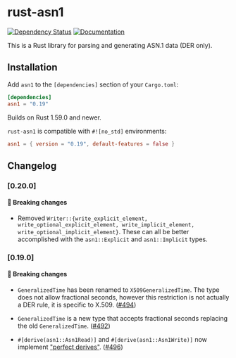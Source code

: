 # rust-asn1

[![Dependency Status][deps-rs-image]][deps-rs-link]
[![Documentation][docs-rs-image]][docs-rs-link]

This is a Rust library for parsing and generating ASN.1 data (DER only).

## Installation

Add `asn1` to the `[dependencies]` section of your `Cargo.toml`:

```toml
[dependencies]
asn1 = "0.19"
```

Builds on Rust 1.59.0 and newer.

`rust-asn1` is compatible with `#![no_std]` environments:

```toml
asn1 = { version = "0.19", default-features = false }
```

## Changelog

### [0.20.0]

#### :rotating_light: Breaking changes

- Removed `Writer::{write_explicit_element, write_optional_explicit_element, write_implicit_element, write_optional_implicit_element}`.
  These can all be better accomplished with the `asn1::Explicit` and
  `asn1::Implicit` types.

### [0.19.0]

#### :rotating_light: Breaking changes

- `GeneralizedTime` has been renamed to `X509GeneralizedTime`. The type does
  not allow fractional seconds, however this restriction is not actually a DER
  rule, it is specific to X.509.
  ([#494](https://github.com/alex/rust-asn1/pull/494))

- `GeneralizedTime` is a new type that accepts fractional seconds
  replacing the old `GeneralizedTime`.
  ([#492](https://github.com/alex/rust-asn1/pull/492))

- `#[derive(asn1::Asn1Read)]` and `#[derive(asn1::Asn1Write)]` now implement
  ["perfect derives"](https://smallcultfollowing.com/babysteps/blog/2022/04/12/implied-bounds-and-perfect-derive/).
  ([#496](https://github.com/alex/rust-asn1/pull/496))

[deps-rs-image]: https://deps.rs/repo/github/alex/rust-asn1/status.svg
[deps-rs-link]: https://deps.rs/repo/github/alex/rust-asn1
[docs-rs-image]: https://docs.rs/asn1/badge.svg
[docs-rs-link]: https://docs.rs/asn1/
